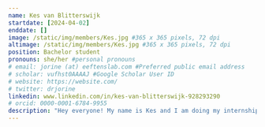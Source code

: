 ```yaml
---
name: Kes van Blitterswijk
startdate: [2024-04-02]
enddate: []
image: /static/img/members/Kes.jpg #365 x 365 pixels, 72 dpi
altimage: /static/img/members/Kes.jpg #365 x 365 pixels, 72 dpi
position: Bachelor student
pronouns: she/her #personal pronouns
# email: jorine (at) eeftenslab.com #Preferred public email address
# scholar: vufhst0AAAAJ #Google Scholar User ID
# website: https://website.com/
# twitter: drjorine
linkedin: www.linkedin.com/in/kes-van-blitterswijk-928293290
# orcid: 0000-0001-6784-9955
description: "Hey everyone! My name is Kes and I am doing my internship at the Eeftens Lab. I am doing my bachelor in Molecular Life Science at the Radboud university. I am particularly interested in side of molecular science that overlaps with biology, and therefore find myself highly interested in the work done here at the Eeftens lab. I am excited to work with the team and gain some experience in the lab as well. In my spare time I love to read, hear live music and do some baking."
---
```

